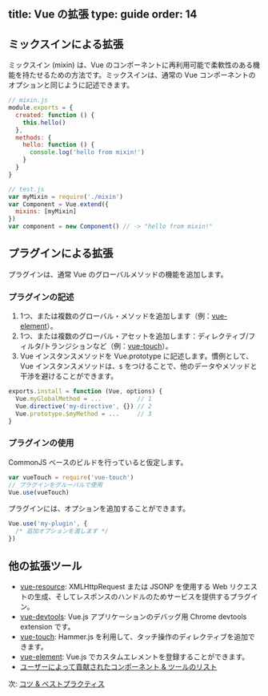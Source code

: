title: Vue の拡張
type: guide
order: 14
---

## ミックスインによる拡張

ミックスイン (mixin) は、Vue のコンポーネントに再利用可能で柔軟性のある機能を持たせるための方法です。ミックスインは、通常の Vue コンポーネントのオプションと同じように記述できます。

``` js
// mixin.js
module.exports = {
  created: function () {
    this.hello()
  },
  methods: {
    hello: function () {
      console.log('hello from mixin!')
    }
  }
}
```

``` js
// test.js
var myMixin = require('./mixin')
var Component = Vue.extend({
  mixins: [myMixin]
})
var component = new Component() // -> "hello from mixin!"
```

## プラグインによる拡張

プラグインは、通常 Vue のグローバルメソッドの機能を追加します。

### プラグインの記述

1. 1つ、または複数のグローバル・メソッドを追加します（例：[vue-element](https://github.com/vuejs/vue-element)）。
2. 1つ、または複数のグローバル・アセットを追加します：ディレクティブ/フィルタ/トランジションなど（例：[vue-touch](https://github.com/vuejs/vue-touch)）。
3. Vue インスタンスメソッドを Vue.prototype に記述します。慣例として、Vue インスタンスメソッドは、`$` をつけることで、他のデータやメソッドと干渉を避けることができます。

``` js
exports.install = function (Vue, options) {
  Vue.myGlobalMethod = ...          // 1
  Vue.directive('my-directive', {}) // 2
  Vue.prototype.$myMethod = ...     // 3
}
```

### プラグインの使用

CommonJS ベースのビルドを行っていると仮定します。

``` js
var vueTouch = require('vue-touch')
// プラグインをグルーバルで使用
Vue.use(vueTouch)
```

プラグインには、オプションを追加することができます。

```js
Vue.use('my-plugin', {
  /* 追加オプションを渡します */
})
```

## 他の拡張ツール

- [vue-resource](https://github.com/vuejs/vue-resource): XMLHttpRequest または JSONP を使用する Web リクエストの生成、そしてレスポンスのハンドルのためサービスを提供するプラグイン。
- [vue-devtools](https://github.com/vuejs/vue-devtools): Vue.js アプリケーションのデバッグ用 Chrome devtools extension です。
- [vue-touch](https://github.com/vuejs/vue-touch): Hammer.js を利用して、タッチ操作のディレクティブを追加できます。
- [vue-element](https://github.com/vuejs/vue-element): Vue.js でカスタムエレメントを登録することができます。
- [ユーザーによって貢献されたコンポーネント & ツールのリスト](https://github.com/yyx990803/vue/wiki/User-Contributed-Components-&-Tools)

次: [コツ & ベストプラクティス](/guide/best-practices.html)
